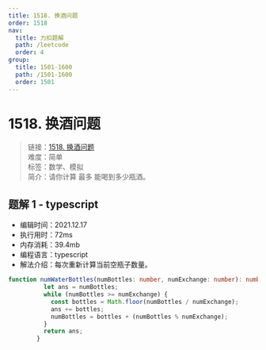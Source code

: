 ```yaml
---
title: 1518. 换酒问题
order: 1518
nav:
  title: 力扣题解
  path: /leetcode
  order: 4
group:
  title: 1501-1600
  path: /1501-1600
  order: 1501
---
```


# 1518. 换酒问题
    
> 链接：[1518. 换酒问题](https://leetcode-cn.com/problems/water-bottles/)  
> 难度：简单  
> 标签：数学、模拟  
> 简介：请你计算 最多 能喝到多少瓶酒。
      
## 题解 1 - typescript
- 编辑时间：2021.12.17
- 执行用时：72ms
- 内存消耗：39.4mb
- 编程语言：typescript
- 解法介绍：每次重新计算当前空瓶子数量。
```typescript
function numWaterBottles(numBottles: number, numExchange: number): number {
          let ans = numBottles;
          while (numBottles >= numExchange) {
            const bottles = Math.floor(numBottles / numExchange);
            ans += bottles;
            numBottles = bottles + (numBottles % numExchange);
          }
          return ans;
        }
```

      